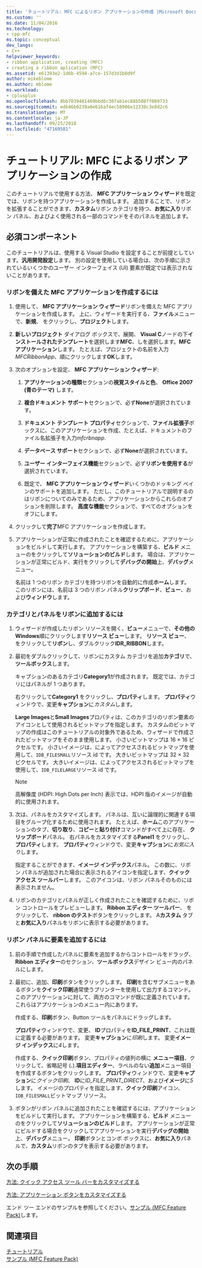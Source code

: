 ```yaml
---
title: 'チュートリアル: MFC によるリボン アプリケーションの作成 |Microsoft Docs'
ms.custom: ''
ms.date: 11/04/2016
ms.technology:
- cpp-mfc
ms.topic: conceptual
dev_langs:
- C++
helpviewer_keywords:
- ribbon application, creating (MFC)
- creating a ribbon aplication (MFC)
ms.assetid: e61393e2-1d6b-4594-a7ce-157d3d1b0d9f
author: mikeblome
ms.author: mblome
ms.workload:
- cplusplus
ms.openlocfilehash: 8bb7039481469bbd6c307ab1ec88b508ff089733
ms.sourcegitcommit: edb46b0239a0e616af4ec58906e12338c3e8d2c6
ms.translationtype: MT
ms.contentlocale: ja-JP
ms.lasthandoff: 09/25/2018
ms.locfileid: "47169581"
---
```

# <a name="walkthrough-creating-a-ribbon-application-by-using-mfc"></a>チュートリアル: MFC によるリボン アプリケーションの作成

このチュートリアルで使用する方法、 **MFC アプリケーション ウィザード**を既定では、リボンを持つアプリケーションを作成します。 追加することで、リボンを拡張することができます、**カスタム**リボン カテゴリを持つ、**お気に入り**リボン パネル、およびよく使用される一部のコマンドをそのパネルを追加します。

## <a name="prerequisites"></a>必須コンポーネント

このチュートリアルは、使用する Visual Studio を設定することが前提としています。**汎用開発設定**します。 別の設定を使用している場合は、次の手順に示されているいくつかのユーザー インターフェイス (UI) 要素が既定では表示されないことがあります。

### <a name="to-create-an-mfc-application-that-has-a-ribbon"></a>リボンを備えた MFC アプリケーションを作成するには

1. 使用して、 **MFC アプリケーション ウィザード**リボンを備えた MFC アプリケーションを作成します。 上に、ウィザードを実行する、**ファイル**メニューで、**新規**、 をクリックし、**プロジェクト**します。

1. **新しいプロジェクト** ダイアログ ボックスで、展開、 **Visual C**ノードの下**インストールされたテンプレート**を選択します**MFC**、しを選択します。**MFC アプリケーション**します。 たとえば、プロジェクトの名前を入力*MFCRibbonApp*、順にクリックします**OK**します。

1. 次のオプションを設定、 **MFC アプリケーション ウィザード**:

    1. **アプリケーションの種類**セクションの**視覚スタイルと色**、 **Office 2007 (青のテーマ)** します。 

    1. **複合ドキュメント サポート**セクションで、必ず**None**が選択されています。

    1. **ドキュメント テンプレート プロパティ**セクションで、**ファイル拡張子**ボックスに、このアプリケーションを作成、たとえば、ドキュメントのファイル名拡張子を入力*mfcrbnapp*.

    1. **データベース サポート**セクションで、必ず**None**が選択されています。

    1. **ユーザー インターフェイス機能**セクションで、必ず**リボンを使用する**が選択されています。 

    1. 既定で、 **MFC アプリケーション ウィザード**いくつかのドッキング ペインのサポートを追加します。 ただし、このチュートリアルで説明するのはリボンについてのみであるため、アプリケーションからこれらのオプションを削除します。 **高度な機能**セクションで、すべてのオプションをオフにします。

1. クリックして**完了**MFC アプリケーションを作成します。

1. アプリケーションが正常に作成されたことを確認するために、アプリケーションをビルドして実行します。 アプリケーションを構築する、**ビルド** メニューのをクリックして**ソリューションのビルド**します。 場合は、アプリケーションが正常にビルド、実行をクリックして**デバッグの開始**上、**デバッグ**メニュー。

    名前は 1 つのリボン カテゴリを持つリボンを自動的に作成**ホーム**します。 このリボンには、名前は 3 つのリボン パネル**クリップボード**、**ビュー**、および**ウィンドウ**します。

### <a name="to-add-a-category-and-panel-to-the-ribbon"></a>カテゴリとパネルをリボンに追加するには

1. ウィザードが作成したリボン リソースを開く、**ビュー**メニューで、**その他の Windows**順にクリックします**リソース ビュー**します。 **リソース ビュー**、 をクリックして**リボン**し、ダブルクリック**IDR_RIBBON**します。

1. 最初をダブルクリックして、リボンにカスタム カテゴリを追加**カテゴリ**で、**ツールボックス**します。

    キャプションのあるカテゴリ**Category1**が作成されます。 既定では、カテゴリにはパネルが 1 つあります。

    右クリックして**Category1**  をクリックし、**プロパティ**します。 **プロパティ**ウィンドウで、変更**キャプション**に*カスタム*します。

    **Large Images**と**Small Images**プロパティは、このカテゴリのリボン要素のアイコンとして使用されるビットマップを指定します。 カスタムのビットマップの作成はこのチュートリアルの対象外であるため、ウィザードで作成されたビットマップをそのまま使用します。 小さいビットマップは 16 × 16 ピクセルです。 小さいイメージは、によってアクセスされるビットマップを使用して、`IDB_FILESMALL`リソース id です。 大きいビットマップは 32 × 32 ピクセルです。 大きいイメージは、によってアクセスされるビットマップを使用して、`IDB_FILELARGE`リソース id です。

    > [!NOTE]
    > 高解像度 (HDPI: High Dots per Inch) 表示では、HDPI 版のイメージが自動的に使用されます。

1. 次は、パネルをカスタマイズします。 パネルは、互いに論理的に関連する項目をグループ化するために使用されます。 たとえば、**ホーム**このアプリケーションのタブ、**切り取り**、**コピー**と**貼り付け**コマンドがすべて上に存在、 **クリップボード**パネル。 右パネルをカスタマイズする**Panel1**  をクリックし、**プロパティ**します。 **プロパティ**ウィンドウで、変更**キャプション**に*お気に入り*します。

    指定することができます、**イメージ インデックス**パネル。 この数に、リボン パネルが追加された場合に表示されるアイコンを指定します、**クイック アクセス ツールバー**します。 このアイコンは、リボン パネルそのものには表示されません。

1. リボンのカテゴリとパネルが正しく作成されたことを確認するために、リボン コントロールをプレビューします。 **Ribbon エディター ツールバー**、 をクリックして、 **ribbon のテスト**ボタンをクリックします。 A**カスタム** タブと**お気に入り**パネルをリボンに表示する必要があります。

### <a name="to-add-elements-to-the-ribbon-panels"></a>リボン パネルに要素を追加するには

1. 前の手順で作成したパネルに要素を追加するからコントロールをドラッグ、 **Ribbon エディター**のセクション、**ツールボックス**デザイン ビュー内のパネルにします。

1. 最初に、追加、**印刷**ボタンをクリックします。 **印刷**を含むサブメニューをあるボタンを**クイック印刷**通常使うプリンターを使用して出力するコマンド。 このアプリケーションに対して、両方のコマンドが既に定義されています。 これらはアプリケーションのメニュー内にあります。

    作成する、**印刷**ボタン、Button ツールをパネルにドラッグします。

    **プロパティ**ウィンドウで、変更、 **ID**プロパティを**ID_FILE_PRINT**、これは既に定義する必要があります。 変更**キャプション**に*印刷*します。 変更**イメージ インデックス**に*4*します。

    作成する、**クイック印刷**ボタン、プロパティの値列の横に **メニュー項目**、クリックして、省略記号 (**.**).**項目エディター**、ラベルのない**追加**メニュー項目を作成するボタンをクリックします。 **プロパティ**ウィンドウで、変更**キャプション**に*クイック印刷*、 **ID**に*ID_FILE_PRINT_DIRECT*、および**イメージ**に*5*します。 イメージのプロパティを指定します、**クイック印刷**アイコン、`IDB_FILESMALL`ビットマップ リソース。

1. ボタンがリボン パネルに追加されたことを確認するには、アプリケーションをビルドして実行します。 アプリケーションを構築する、**ビルド** メニューのをクリックして**ソリューションのビルド**します。 アプリケーションが正常にビルドする場合をクリックしてアプリケーションを実行**デバッグの開始**上、**デバッグ**メニュー。 **印刷**ボタンとコンボ ボックスに、**お気に入り**パネルで、**カスタム**リボンのタブを表示する必要があります。

## <a name="next-steps"></a>次の手順

[方法: クイック アクセス ツール バーをカスタマイズする](../mfc/how-to-customize-the-quick-access-toolbar.md)

[方法: アプリケーション ボタンをカスタマイズする](../mfc/how-to-customize-the-application-button.md)

エンド ツー エンドのサンプルを参照してください。[サンプル (MFC Feature Pack)](../visual-cpp-samples.md)します。

## <a name="see-also"></a>関連項目

[チュートリアル](../mfc/walkthroughs-mfc.md)<br/>
[サンプル (MFC Feature Pack)](../visual-cpp-samples.md)

